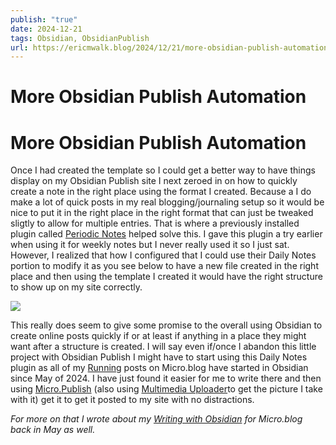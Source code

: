 ```yaml
---
publish: "true"
date: 2024-12-21
tags: Obsidian, ObsidianPublish
url: https://ericmwalk.blog/2024/12/21/more-obsidian-publish-automation.html
---
```


# More Obsidian Publish Automation

# More Obsidian Publish Automation

Once I had created the template so I could get a better way to have things display on my Obsidian Publish site I next zeroed in on how to quickly create a note in the right place using the format I created. Because a I do make a lot of quick posts in my real blogging/journaling setup so it would be nice to put it in the right place in the right format that can just be tweaked sligtly to allow for multiple entries. That is where a previously installed plugin called  [Periodic Notes](https://github.com/liamcain/obsidian-periodic-notes) helped solve this. I gave this plugin a try earlier when using it for weekly notes but I never really used it so I just sat. However, I realized that how I configured that I could use their Daily Notes portion to modify it as you see below to have a new file created in the right place and then using the template I created it would have the right structure to show up on my site correctly. 

![](https://ericmwalk.blog/uploads/2025/img-9076.png)

This really does seem to give some promise to the overall using Obsidian to create online posts quickly if or at least if anything in a place they might want after a structure is created. I will say even if/once I abandon this little project with Obsidian Publish I might have to start using this Daily Notes plugin as all of my [Running](https://ericmwalk.blog/categories/running/) posts on Micro.blog have started in Obsidian since May of 2024. I have just found it easier for me to write there and then using [Micro.Publish](https://github.com/otaviocc/obsidian-microblog) (also using [Multimedia Uploader](https://heydingus.net/shortcuts/microblog-multimedia-uploader)to get the picture I take with it) get it to get it posted to my site with no distractions. 


*For more on that I wrote about my [Writing with Obsidian](https://ericmwalk.blog/2024/05/06/writing-with-obsidian.html) for Micro.blog back in May as well.*
